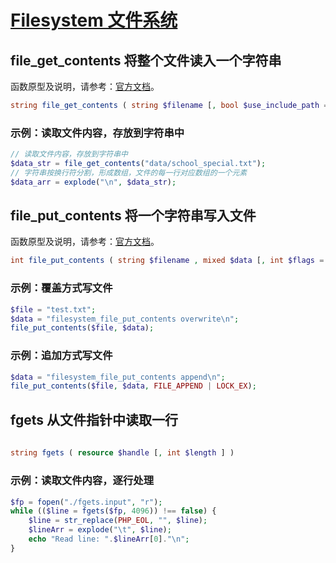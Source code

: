 # [Filesystem 文件系统](https://github.com/mumingv/php/tree/master/func/filesystem)

## file_get_contents 将整个文件读入一个字符串

函数原型及说明，请参考：[官方文档](http://php.net/manual/zh/function.file-get-contents.php)。

```php
string file_get_contents ( string $filename [, bool $use_include_path = false [, resource $context [, int $offset = -1 [, int $maxlen ]]]] )
```

### 示例：读取文件内容，存放到字符串中

```php
// 读取文件内容，存放到字符串中
$data_str = file_get_contents("data/school_special.txt");
// 字符串按换行符分割，形成数组，文件的每一行对应数组的一个元素
$data_arr = explode("\n", $data_str);
```


## file_put_contents 将一个字符串写入文件

函数原型及说明，请参考：[官方文档](http://php.net/manual/zh/function.file-put-contents.php)。

```php
int file_put_contents ( string $filename , mixed $data [, int $flags = 0 [, resource $context ]] )
```

### 示例：覆盖方式写文件

```php
$file = "test.txt";            
$data = "filesystem_file_put_contents overwrite\n";                                                                                  
file_put_contents($file, $data);
```


### 示例：追加方式写文件

```php
$data = "filesystem_file_put_contents append\n";                                                                                     
file_put_contents($file, $data, FILE_APPEND | LOCK_EX);
```


## fgets 从文件指针中读取一行

######  

```php
string fgets ( resource $handle [, int $length ] )
```

### 示例：读取文件内容，逐行处理

```php
$fp = fopen("./fgets.input", "r");
while (($line = fgets($fp, 4096)) !== false) {
    $line = str_replace(PHP_EOL, "", $line);
    $lineArr = explode("\t", $line);
    echo "Read line: ".$lineArr[0]."\n";
}    
```






